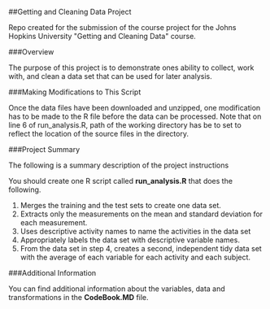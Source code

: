 ##Getting and Cleaning Data Project


Repo created for the submission of the course project for the Johns Hopkins University "Getting and Cleaning Data" course.

###Overview

The purpose of this project is to demonstrate ones ability to collect, work with, and clean a data set that can be used for later analysis.

###Making Modifications to This Script

Once the data files have been downloaded and unzipped, one modification has to be made to the R file before the data can be processed. 
Note that on line 6 of run_analysis.R, path of the working directory has be to set to reflect the location of the source files in the directory.

###Project Summary

The following is a summary description of the project instructions

You should create one R script called **run_analysis.R** that does the following.

1. Merges the training and the test sets to create one data set.
2. Extracts only the measurements on the mean and standard deviation for each measurement.
3. Uses descriptive activity names to name the activities in the data set
4. Appropriately labels the data set with descriptive variable names.
5. From the data set in step 4, creates a second, independent tidy data set with the average of each variable for each activity and each subject.

###Additional Information

You can find additional information about the variables, data and transformations in the **CodeBook.MD** file.
